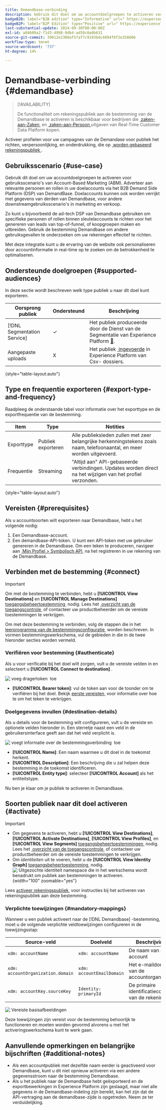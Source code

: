 ```yaml
---
title: Demandbase-verbinding
description: Gebruik dit doel om uw accountdoelgroepen te activeren voor gebruiksscenario's van Account-Based Marketing (ABM). Adverteer aan relevante personen en rollen in uw doelaccounts via het B2B Demand Side Platform (DSP) van DemandBase. Doelaccounts kunnen ook worden verrijkt met gegevens van derden van Demandbase, voor andere downstreamgebruiksscenario's in marketing en verkoop.
badgeB2B: label="B2B edition" type="Informative" url=" https://experienceleague.adobe.com/docs/experience-platform/rtcdp/intro/rtcdp-intro/overview.html?lang=nl-NL#rtcdp-editions newtab=true"
badgeB2P: label="B2P Edition" type="Positive" url=" https://experienceleague.adobe.com/docs/experience-platform/rtcdp/intro/rtcdp-intro/overview.html?lang=nl-NL#rtcdp-editions newtab=true"
last-substantial-update: 2024-09-30T00:00:00Z
exl-id: a84609a2-f1d3-4998-9db4-ad59c0a0b631
source-git-commit: 39012e2308af57af7c9193bdc4894f8f2e358606
workflow-type: tm+mt
source-wordcount: '737'
ht-degree: 14%

---
```


# Demandbase-verbinding {#demandbase}

>[!AVAILABILITY]
>
>De functionaliteit om rekeningspubliek aan de bestemming van de Demandbase te activeren is beschikbaar voor bedrijven die [&#x200B; zaken-aan-Zaken &#x200B;](/help/rtcdp/overview.md#rtcdp-b2b) en [&#x200B; zaken-aan-Persoon &#x200B;](/help/rtcdp/overview.md#rtcdp-b2p) uitgaven van Real-Time Customer Data Platform kopen.

Activeer profielen voor uw campagnes van de Demandase voor publiek het richten, verpersoonlijking, en onderdrukking, die op [&#x200B; worden gebaseerd rekeningspubliek &#x200B;](/help/segmentation/types/account-audiences.md).

## Gebruiksscenario {#use-case}

Gebruik dit doel om uw accountdoelgroepen te activeren voor gebruiksscenario&#39;s van Account-Based Marketing (ABM). Adverteer aan relevante personen en rollen in uw doelaccounts via het B2B Demand Side Platform (DSP) van DemandBase. Doelaccounts kunnen ook worden verrijkt met gegevens van derden van Demandbase, voor andere downstreamgebruiksscenario&#39;s in marketing en verkoop.

Zo kunt u bijvoorbeeld de ad-tech DSP van Demandbase gebruiken om specifieke personen of rollen binnen sleutelaccounts te richten voor het genereren van leads van top-of-funnel, of koopgroepen maken en uitbreiden. Gebruik de bestemming Demandbase om andere gebruiksgevallen te onderzoeken om uw rekeningen effectief te richten.

Met deze integratie kunt u de ervaring van de website ook personaliseren door accountinformatie in real-time op te zoeken om de betrokkenheid te optimaliseren.

## Ondersteunde doelgroepen {#supported-audiences}

In deze sectie wordt beschreven welk type publiek u naar dit doel kunt exporteren.

| Oorsprong publiek | Ondersteund | Beschrijving |
---------|----------|----------|
| [!DNL Segmentation Service] | ✓ | Het publiek produceerde door de Dienst van de Segmentatie van Experience Platform [&#128279;](../../../segmentation/home.md). |
| Aangepaste uploads | X | Het publiek [&#x200B; ingevoerde &#x200B;](../../../segmentation/ui/overview.md#import-audience) in Experience Platform van Csv- dossiers. |

{style="table-layout:auto"}

## Type en frequentie exporteren {#export-type-and-frequency}

Raadpleeg de onderstaande tabel voor informatie over het exporttype en de exportfrequentie van de bestemming.

| Item | Type | Notities |
|--------------|-----------|---------------------------|
| Exporttype | Publiek exporteren | Alle publieksleden zullen met zeer belangrijke herkenningstekens zoals naam, telefoonaantal, en meer worden uitgevoerd. |
| Frequentie | Streaming | &quot;Altijd aan&quot; API-gebaseerde verbindingen. Updates worden direct na het wijzigen van het profiel verzonden. |

{style="table-layout:auto"}

## Vereisten {#prerequisites}

Als u accountsoorten wilt exporteren naar Demandbase, hebt u het volgende nodig:

1. Een Demandbase-account.
2. Een demandbase-API-token. U kunt een API-token met uw gebruiker genereren in de Demandbase. Om een teken te produceren, navigeer aan [&#x200B; Mijn Profiel > Symbolisch API &#x200B;](https://web.demandbase.com/o/ad/at) na het registreren in uw rekening van de Demandbase.

## Verbinden met de bestemming {#connect}

>[!IMPORTANT]
> 
>Om met de bestemming te verbinden, hebt u **[!UICONTROL View Destinations]** en **[!UICONTROL Manage Destinations]** [&#x200B; toegangsbeheertoestemming &#x200B;](/help/access-control/home.md#permissions) nodig. Lees het [&#x200B; overzicht van de toegangscontrole &#x200B;](/help/access-control/ui/overview.md) of contacteer uw productbeheerder om de vereiste toestemmingen te verkrijgen.

Om met deze bestemming te verbinden, volg de stappen die in het [&#x200B; leerprogramma van de bestemmingsconfiguratie &#x200B;](../../ui/connect-destination.md) worden beschreven. In vormen bestemmingswerkschema, vul de gebieden in die in de twee hieronder secties worden vermeld.

### Verifiëren voor bestemming {#authenticate}

Als u voor verificatie bij het doel wilt zorgen, vult u de vereiste velden in en selecteert u **[!UICONTROL Connect to destination]** .

![&#x200B; voeg dragertoken &#x200B;](/help/destinations/assets/catalog/advertising/demandbase/add-bearer-token.png) toe

* **[!UICONTROL Bearer token]**: vul de token aan voor de toonder om te verifiëren bij het doel. Bekijk [&#x200B; eerste vereisten &#x200B;](#prerequisites) voor informatie over hoe te om het teken te verkrijgen.

### Doelgegevens invullen {#destination-details}

Als u details voor de bestemming wilt configureren, vult u de vereiste en optionele velden hieronder in. Een sterretje naast een veld in de gebruikersinterface geeft aan dat het veld verplicht is.

![&#x200B; voegt informatie over de bestemmingsverbinding &#x200B;](/help/destinations/assets/catalog/advertising/demandbase/name-and-description.png) toe

* **[!UICONTROL Name]**: Een naam waarmee u dit doel in de toekomst herkent.
* **[!UICONTROL Description]**: Een beschrijving die u zal helpen deze bestemming in de toekomst identificeren.
* **[!UICONTROL Entity type]**: selecteer **[!UICONTROL Account]** als het entiteitstype.

Nu ben je klaar om je publiek te activeren in Demandbase.

## Soorten publiek naar dit doel activeren {#activate}

>[!IMPORTANT]
> 
>* Om gegevens te activeren, hebt u **[!UICONTROL View Destinations]**, **[!UICONTROL Activate Destinations]**, **[!UICONTROL View Profiles]**, en **[!UICONTROL View Segments]** [&#x200B; toegangsbeheertoestemmingen &#x200B;](/help/access-control/home.md#permissions) nodig. Lees het [&#x200B; overzicht van de toegangscontrole &#x200B;](/help/access-control/ui/overview.md) of contacteer uw productbeheerder om de vereiste toestemmingen te verkrijgen.
>* Om *identiteiten* uit te voeren, hebt u de **[!UICONTROL View Identity Graph]** [&#x200B; toegangsbeheertoestemming &#x200B;](/help/access-control/home.md#permissions) nodig. <br> ![&#x200B; Uitgezochte identiteit namespace die in het werkschema wordt benadrukt om publiek aan bestemmingen te activeren.](/help/destinations/assets/overview/export-identities-to-destination.png " Uitgezochte identiteit namespace die in het werkschema wordt benadrukt om publiek aan bestemmingen te activeren."){width="100" zoomable="yes"}

Lees [&#x200B; activeer rekeningspubliek &#x200B;](/help/destinations/ui/activate-account-audiences.md) voor instructies bij het activeren van rekeningspubliek aan deze bestemming.

### Verplichte toewijzingen {#mandatory-mappings}

Wanneer u een publiek activeert naar de [!DNL Demandbase] -bestemming, moet u de volgende verplichte veldtoewijzingen configureren in de toewijzingsstap:

| Source-veld | Doelveld | Beschrijving |
|--------------|--------------|-------------|
| `xdm: accountName` | `xdm: accountName` | De naam van de account |
| `xdm: accountOrganization.domain` | `xdm: accountEmailDomain` | Het e-maildomein van de accountorganisatie |
| `xdm: accountKey.sourceKey` | `Identity: primaryId` | De primaire identificatiecode van de rekening |

![&#x200B; Vereiste basisafbeeldingen &#x200B;](/help/destinations/assets/catalog/advertising/demandbase/demandbase-mapping.png)

Deze toewijzingen zijn vereist voor de bestemming behoorlijk te functioneren en moeten worden gevormd alvorens u met het activeringswerkschema kunt te werk gaan.

## Aanvullende opmerkingen en belangrijke bijschriften {#additional-notes}

* Als een accountpubliek met dezelfde naam eerder is geactiveerd voor Demandbase, kunt u dit niet opnieuw activeren via een andere gegevensstroom naar de bestemming Demandbase.
* Als u het publiek naar de Demandbase hebt geëxporteerd en de exportbewerkingen in Experience Platform zijn geslaagd, maar niet alle gegevens in de Demandbase-indeling zijn bereikt, kan het zijn dat de API-vertraging aan de demandbase-zijde is opgetreden. Neem ze ter verduidelijking.
